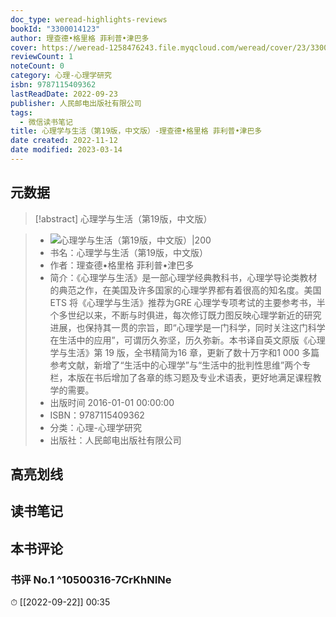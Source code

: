 ```yaml
---
doc_type: weread-highlights-reviews
bookId: "3300014123"
author: 理查德•格里格 菲利普•津巴多
cover: https://weread-1258476243.file.myqcloud.com/weread/cover/23/3300014123/t7_3300014123.jpg
reviewCount: 1
noteCount: 0
category: 心理-心理学研究
isbn: 9787115409362
lastReadDate: 2022-09-23
publisher: 人民邮电出版社有限公司
tags:
  - 微信读书笔记
title: 心理学与生活（第19版，中文版）-理查德•格里格 菲利普•津巴多
date created: 2022-11-12
date modified: 2023-03-14
---
```


## 元数据

>[!abstract] 心理学与生活（第19版，中文版）

> - ![心理学与生活（第19版，中文版）|200](https://weread-1258476243.file.myqcloud.com/weread/cover/23/3300014123/t7_3300014123.jpg)
> - 书名：心理学与生活（第19版，中文版）
> - 作者：理查德•格里格 菲利普•津巴多
> - 简介：《心理学与生活》是一部心理学经典教科书，心理学导论类教材的典范之作，在美国及许多国家的心理学界都有着很高的知名度。美国ETS 将《心理学与生活》推荐为GRE 心理学专项考试的主要参考书，半个多世纪以来，不断与时俱进，每次修订既力图反映心理学新近的研究进展，也保持其一贯的宗旨，即“心理学是一门科学，同时关注这门科学在生活中的应用”，可谓历久弥坚，历久弥新。本书译自英文原版《心理学与生活》第 19 版，全书精简为16 章，更新了数十万字和1 000 多篇参考文献，新增了“生活中的心理学”与“生活中的批判性思维”两个专栏，本版在书后增加了各章的练习题及专业术语表，更好地满足课程教学的需要。
> - 出版时间 2016-01-01 00:00:00
> - ISBN：9787115409362
> - 分类：心理-心理学研究
> - 出版社：人民邮电出版社有限公司

## 高亮划线

## 读书笔记

## 本书评论

### 书评 No.1 ^10500316-7CrKhNINe

⏱ [[2022-09-22]] 00:35
